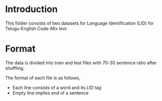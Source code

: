 # Introduction

This folder consists of two datasets for Language Identification (LID) for Telugu-English Code-Mix text.

# Format

The data is divided into train and test files with 70-30 sentence ratio after shuffling.

The format of each file is as follows,

* Each line consists of a word and its LID tag
* Empty line implies end of a sentence
